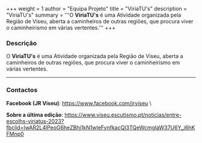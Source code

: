 +++
weight = 1
author = "Equipa Projeto"
title = "ViriaTU's"
description = "ViriaTU's"
summary = '''O **ViriaTU's** é uma Atividade organizada pela Região de Viseu, aberta a caminheiros de outras regiões, que procura viver o caminheirismo em várias vertentes.'''
+++

### Descrição

O **ViriaTU's** é uma Atividade organizada pela Região de Viseu, aberta a caminheiros de outras regiões, que procura viver o caminheirismo em várias vertentes.

---

### Contactos

**Facebook (JR Viseu)**: https://www.facebook.com/jrviseu \

**Sobre a última edição**: https://www.viseu.escutismo.pt/noticias/entre-escolhs-viriatus-2023?fbclid=IwAR2L4lPeoG6heZBhj1kN1wIeFynfkacQl3TQeWcmglaW37U6Y_i6hKFMnp0 